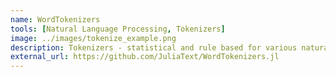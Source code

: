 ```yaml
---
name: WordTokenizers
tools: [Natural Language Processing, Tokenizers]
image: ../images/tokenize_example.png
description: Tokenizers - statistical and rule based for various natural languages
external_url: https://github.com/JuliaText/WordTokenizers.jl
---
```

